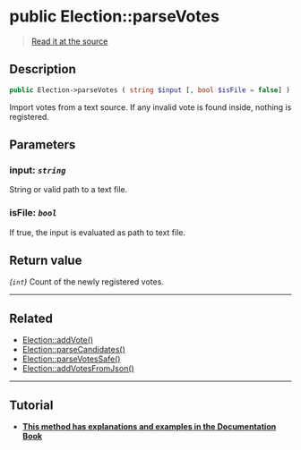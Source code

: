 # public Election::parseVotes

> [Read it at the source](https://github.com/julien-boudry/Condorcet/blob/master/src/ElectionProcess/VotesProcess.php#L416)

## Description    

```php
public Election->parseVotes ( string $input [, bool $isFile = false] ): int
```

Import votes from a text source. If any invalid vote is found inside, nothing is registered.

## Parameters

### **input:** *`string`*   
String or valid path to a text file.    

### **isFile:** *`bool`*   
If true, the input is evaluated as path to text file.    


## Return value   

*(`int`)* Count of the newly registered votes.


---------------------------------------

## Related

* [Election::addVote()](/Docs/api-reference/Election%20Class/Election--addVote().md)    
* [Election::parseCandidates()](/Docs/api-reference/Election%20Class/Election--parseCandidates().md)    
* [Election::parseVotesSafe()](/Docs/api-reference/Election%20Class/Election--parseVotesSafe().md)    
* [Election::addVotesFromJson()](/Docs/api-reference/Election%20Class/Election--addVotesFromJson().md)    

---------------------------------------

## Tutorial

* **[This method has explanations and examples in the Documentation Book](https://docs.condorcet.io/book/3.AsPhpLibrary/5.Votes/1.AddVotes)**    
